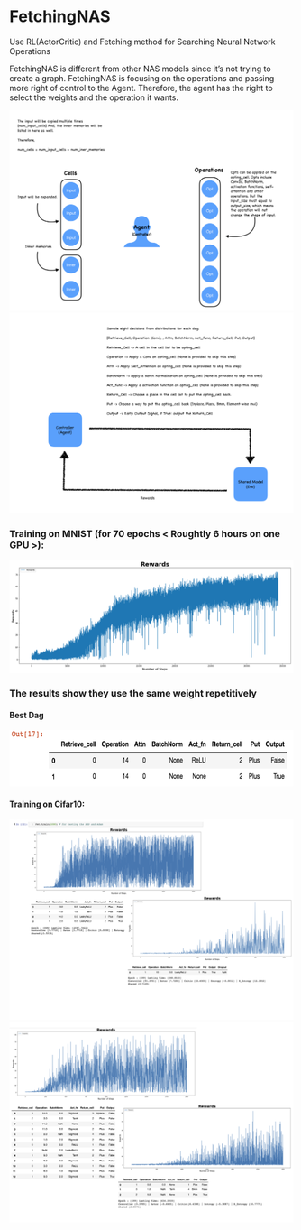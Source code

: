 # FetchingNAS
Use RL(ActorCritic) and Fetching method for Searching Neural Network Operations

FetchingNAS is different from other NAS models since it’s not trying to create a graph. FetchingNAS is focusing on the operations and passing more right of control to the Agent. Therefore, the agent has the right to select the weights and the operation it wants.

![](https://github.com/ChihchengHsieh/FetchingNAS/blob/master/imgs/Steps.png?raw=true)
![](https://github.com/ChihchengHsieh/FetchingNAS/blob/master/imgs/ControllerAndSharedModel.png)

### Training on MNIST (for 70 epochs < Roughtly 6 hours on one GPU >):

![](https://github.com/ChihchengHsieh/FetchingNAS/blob/master/imgs/Train_Hist_Rewards.png?raw=true)


### The results show they use the same weight repetitively
#### Best Dag
<img src="https://github.com/ChihchengHsieh/FetchingNAS/blob/master/imgs/Best%20dags.png?raw=true" width="600" height="100">




#### Training on Cifar10:

![](https://github.com/ChihchengHsieh/FetchingNAS/blob/master/imgs/Cifar10_TrainingHist.png?raw=true)
![](https://github.com/ChihchengHsieh/FetchingNAS/blob/master/imgs/Cifar10_TrainingHist2.png?raw=true)
